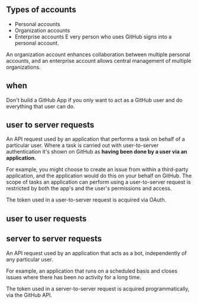 

## Types of accounts

* Personal accounts
* Organization accounts
* Enterprise accounts
E
very person who uses GitHub signs into a personal account. 

An organization account enhances collaboration between multiple personal accounts, and an enterprise account allows central management of multiple organizations.

## when 

Don't build a GitHub App if you only want to act as a GitHub user and do everything that user can do.




## user to server requests

An API request used by an application that performs a task on behalf of a particular user. Where a task is carried out with user-to-server authentication it's shown on GitHub as **having been done by a user via an application.**

For example, you might choose to create an issue from within a third-party application, and the application would do this on your behalf on GitHub. The scope of tasks an application can perform using a user-to-server request is restricted by both the app's and the user's permissions and access.

The token used in a user-to-server request is acquired via OAuth.



## user to user requests



## server to server requests

An API request used by an application that acts as a bot, independently of any particular user.

For example, an application that runs on a scheduled basis and closes issues where there has been no activity for a long time.

The token used in a server-to-server request is acquired programmatically, via the GitHub API.